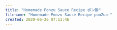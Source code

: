 ```yaml
---
title: "Homemade Ponzu Sauce Recipe ポン酢"
filename: "Homemade-Ponzu-Sauce-Recipe-ponZuo-"
created: 2020-06-26 07:11:46
---
```

